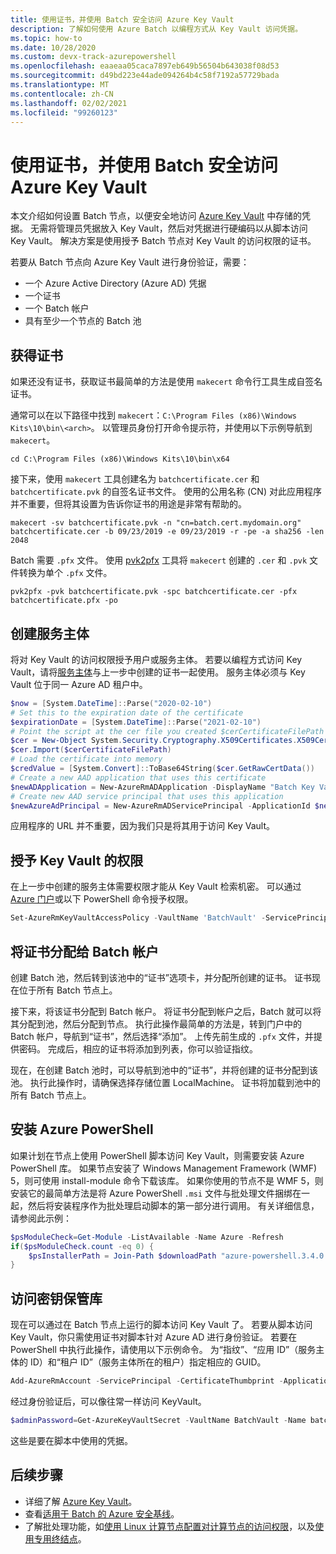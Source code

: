 ```yaml
---
title: 使用证书，并使用 Batch 安全访问 Azure Key Vault
description: 了解如何使用 Azure Batch 以编程方式从 Key Vault 访问凭据。
ms.topic: how-to
ms.date: 10/28/2020
ms.custom: devx-track-azurepowershell
ms.openlocfilehash: eaaeaa05caca7897eb649b56504b643038f08d53
ms.sourcegitcommit: d49bd223e44ade094264b4c58f7192a57729bada
ms.translationtype: MT
ms.contentlocale: zh-CN
ms.lasthandoff: 02/02/2021
ms.locfileid: "99260123"
---
```

# <a name="use-certificates-and-securely-access-azure-key-vault-with-batch"></a>使用证书，并使用 Batch 安全访问 Azure Key Vault

本文介绍如何设置 Batch 节点，以便安全地访问 [Azure Key Vault](../key-vault/general/overview.md) 中存储的凭据。 无需将管理员凭据放入 Key Vault，然后对凭据进行硬编码以从脚本访问 Key Vault。 解决方案是使用授予 Batch 节点对 Key Vault 的访问权限的证书。

若要从 Batch 节点向 Azure Key Vault 进行身份验证，需要：

- 一个 Azure Active Directory (Azure AD) 凭据
- 一个证书
- 一个 Batch 帐户
- 具有至少一个节点的 Batch 池

## <a name="obtain-a-certificate"></a>获得证书

如果还没有证书，获取证书最简单的方法是使用 `makecert` 命令行工具生成自签名证书。

通常可以在以下路径中找到 `makecert`：`C:\Program Files (x86)\Windows Kits\10\bin\<arch>`。 以管理员身份打开命令提示符，并使用以下示例导航到 `makecert`。

```console
cd C:\Program Files (x86)\Windows Kits\10\bin\x64
```

接下来，使用 `makecert` 工具创建名为 `batchcertificate.cer` 和 `batchcertificate.pvk` 的自签名证书文件。 使用的公用名称 (CN) 对此应用程序并不重要，但将其设置为告诉你证书的用途是非常有帮助的。

```console
makecert -sv batchcertificate.pvk -n "cn=batch.cert.mydomain.org" batchcertificate.cer -b 09/23/2019 -e 09/23/2019 -r -pe -a sha256 -len 2048
```

Batch 需要 `.pfx` 文件。 使用 [pvk2pfx](/windows-hardware/drivers/devtest/pvk2pfx) 工具将 `makecert` 创建的 `.cer` 和 `.pvk` 文件转换为单个 `.pfx` 文件。

```console
pvk2pfx -pvk batchcertificate.pvk -spc batchcertificate.cer -pfx batchcertificate.pfx -po
```

## <a name="create-a-service-principal"></a>创建服务主体

将对 Key Vault 的访问权限授予用户或服务主体。  若要以编程方式访问 Key Vault，请将[服务主体](../active-directory/develop/app-objects-and-service-principals.md#service-principal-object)与上一步中创建的证书一起使用。 服务主体必须与 Key Vault 位于同一 Azure AD 租户中。

```powershell
$now = [System.DateTime]::Parse("2020-02-10")
# Set this to the expiration date of the certificate
$expirationDate = [System.DateTime]::Parse("2021-02-10")
# Point the script at the cer file you created $cerCertificateFilePath = 'c:\temp\batchcertificate.cer'
$cer = New-Object System.Security.Cryptography.X509Certificates.X509Certificate2
$cer.Import($cerCertificateFilePath)
# Load the certificate into memory
$credValue = [System.Convert]::ToBase64String($cer.GetRawCertData())
# Create a new AAD application that uses this certificate
$newADApplication = New-AzureRmADApplication -DisplayName "Batch Key Vault Access" -HomePage "https://batch.mydomain.com" -IdentifierUris "https://batch.mydomain.com" -certValue $credValue -StartDate $now -EndDate $expirationDate
# Create new AAD service principal that uses this application
$newAzureAdPrincipal = New-AzureRmADServicePrincipal -ApplicationId $newADApplication.ApplicationId
```

应用程序的 URL 并不重要，因为我们只是将其用于访问 Key Vault。

## <a name="grant-rights-to-key-vault"></a>授予 Key Vault 的权限

在上一步中创建的服务主体需要权限才能从 Key Vault 检索机密。 可以通过 [Azure 门户](../key-vault/general/assign-access-policy-portal.md)或以下 PowerShell 命令授予权限。

```powershell
Set-AzureRmKeyVaultAccessPolicy -VaultName 'BatchVault' -ServicePrincipalName '"https://batch.mydomain.com' -PermissionsToSecrets 'Get'
```

## <a name="assign-a-certificate-to-a-batch-account"></a>将证书分配给 Batch 帐户

创建 Batch 池，然后转到该池中的“证书”选项卡，并分配所创建的证书。 证书现在位于所有 Batch 节点上。

接下来，将该证书分配到 Batch 帐户。 将证书分配到帐户之后，Batch 就可以将其分配到池，然后分配到节点。 执行此操作最简单的方法是，转到门户中的 Batch 帐户，导航到“证书”，然后选择“添加”。  上传先前生成的 `.pfx` 文件，并提供密码。 完成后，相应的证书将添加到列表，你可以验证指纹。

现在，在创建 Batch 池时，可以导航到池中的“证书”，并将创建的证书分配到该池。 执行此操作时，请确保选择存储位置 LocalMachine。 证书将加载到池中的所有 Batch 节点上。

## <a name="install-azure-powershell"></a>安装 Azure PowerShell

如果计划在节点上使用 PowerShell 脚本访问 Key Vault，则需要安装 Azure PowerShell 库。 如果节点安装了 Windows Management Framework (WMF) 5，则可使用 install-module 命令下载该库。 如果你使用的节点不是 WMF 5，则安装它的最简单方法是将 Azure PowerShell `.msi` 文件与批处理文件捆绑在一起，然后将安装程序作为批处理启动脚本的第一部分进行调用。 有关详细信息，请参阅此示例：

```powershell
$psModuleCheck=Get-Module -ListAvailable -Name Azure -Refresh
if($psModuleCheck.count -eq 0) {
    $psInstallerPath = Join-Path $downloadPath "azure-powershell.3.4.0.msi" Start-Process msiexec.exe -ArgumentList /i, $psInstallerPath, /quiet -wait
}
```

## <a name="access-key-vault"></a>访问密钥保管库

现在可以通过在 Batch 节点上运行的脚本访问 Key Vault 了。 若要从脚本访问 Key Vault，你只需使用证书对脚本针对 Azure AD 进行身份验证。 若要在 PowerShell 中执行此操作，请使用以下示例命令。 为“指纹”、“应用 ID”（服务主体的 ID）和“租户 ID”（服务主体所在的租户）指定相应的 GUID。  

```powershell
Add-AzureRmAccount -ServicePrincipal -CertificateThumbprint -ApplicationId
```

经过身份验证后，可以像往常一样访问 KeyVault。

```powershell
$adminPassword=Get-AzureKeyVaultSecret -VaultName BatchVault -Name batchAdminPass
```

这些是要在脚本中使用的凭据。

## <a name="next-steps"></a>后续步骤

- 详细了解 [Azure Key Vault](../key-vault/general/overview.md)。
- 查看[适用于 Batch 的 Azure 安全基线](security-baseline.md)。
- 了解批处理功能，如[使用 Linux 计算节点](batch-linux-nodes.md)[配置对计算节点的访问权限](pool-endpoint-configuration.md)，以及[使用专用终结点](private-connectivity.md)。